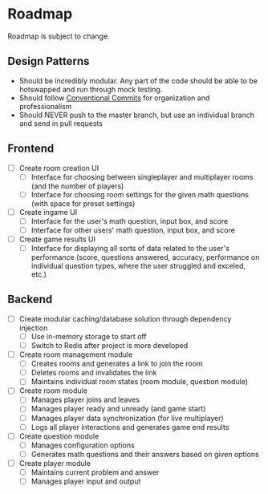 # Roadmap

Roadmap is subject to change.

## Design Patterns

- Should be incredibly modular. Any part of the code should be able to be hotswapped and run through mock testing.
- Should follow [Conventional Commits](https://www.conventionalcommits.org/en/v1.0.0/) for organization and
  professionalism
- Should NEVER push to the master branch, but use an individual branch and send in pull requests

## Frontend

- [ ] Create room creation UI
  - [ ] Interface for choosing between singleplayer and multiplayer rooms (and the number of players)
  - [ ] Interface for choosing room settings for the given math questions (with space for preset settings)
- [ ] Create ingame UI
  - [ ] Interface for the user's math question, input box, and score
  - [ ] Interface for other users' math question, input box, and score
- [ ] Create game results UI
  - [ ] Interface for displaying all sorts of data related to the user's performance (score, questions answered,
    accuracy, performance on individual question types, where the user struggled and exceled, etc.)

## Backend

- [ ] Create modular caching/database solution through dependency injection
  - [ ] Use in-memory storage to start off
  - [ ] Switch to Redis after project is more developed
- [ ] Create room management module
  - [ ] Creates rooms and generates a link to join the room
  - [ ] Deletes rooms and invalidates the link
  - [ ] Maintains individual room states (room module, question module)
- [ ] Create room module
  - [ ] Manages player joins and leaves
  - [ ] Manages player ready and unready (and game start)
  - [ ] Manages player data synchronization (for live multiplayer)
  - [ ] Logs all player interactions and generates game end results
- [ ] Create question module
  - [ ] Manages configuration options
  - [ ] Generates math questions and their answers based on given options
- [ ] Create player module
  - [ ] Maintains current problem and answer
  - [ ] Manages player input and output
